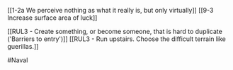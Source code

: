 [[1-2a We perceive nothing as what it really is, but only virtually]]
[[9-3 Increase surface area of luck]]

[[RUL3 - Create something, or become someone, that is hard to duplicate ('Barriers to entry')]]
[[RUL3 - Run upstairs. Choose the difficult terrain like guerillas.]]

#Naval